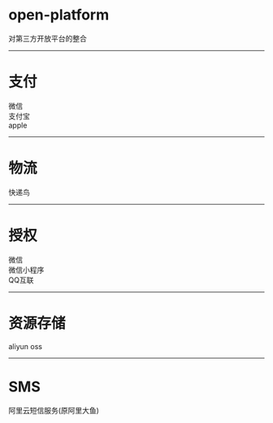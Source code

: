 # open-platform
对第三方开放平台的整合

---
# 支付
微信<br/>
支付宝<br/>
apple<br/>

---
# 物流
快递鸟<br/>

---
# 授权
微信<br/>
微信小程序<br/>
QQ互联<br/>

---
# 资源存储
aliyun oss<br/>

---
# SMS
阿里云短信服务(原阿里大鱼)<br/>